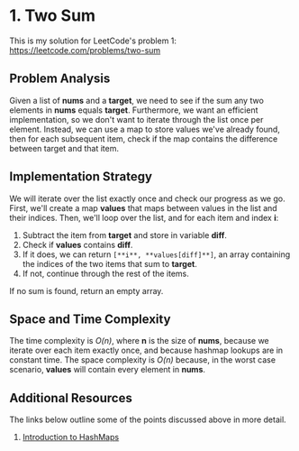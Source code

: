 # 1. Two Sum
This is my solution for LeetCode's problem 1: https://leetcode.com/problems/two-sum

## Problem Analysis
Given a list of **nums** and a **target**, we need to see if the sum any two elements in **nums** equals **target**. Furthermore, we want an efficient implementation, so we don't want to iterate through the list once per element. Instead, we can use a map to store values we've already found, then for each subsequent item, check if the map contains the difference between target and that item.

## Implementation Strategy
We will iterate over the list exactly once and check our progress as we go. First, we'll create a map **values** that maps between values in the list and their indices. Then, we'll loop over the list, and for each item and index **i**:
1. Subtract the item from **target** and store in variable **diff**.
1. Check if **values** contains **diff**.
1. If it does, we can return `[**i**, **values[diff]**]`, an array containing the indices of the two items that sum to **target**.
1. If not, continue through the rest of the items.

If no sum is found, return an empty array.

## Space and Time Complexity
The time complexity is *O(n)*, where **n** is the size of **nums**, because we iterate over each item exactly once, and because hashmap lookups are in constant time. The space complexity is *O(n)* because, in the worst case scenario, **values** will contain every element in **nums**.

## Additional Resources
The links below outline some of the points discussed above in more detail.
1. [Introduction to HashMaps](https://bytethisstore.com/articles/pg/implement-hash-table)